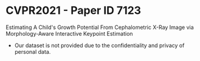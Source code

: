 # CVPR2021 - Paper ID 7123
Estimating A Child's Growth Potential From Cephalometric X-Ray Image via Morphology-Aware Interactive Keypoint Estimation

- Our dataset is not provided due to the confidentiality and privacy of personal data.
